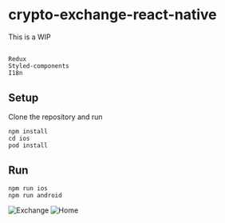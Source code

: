 # crypto-exchange-react-native
This is a WIP


## 
```
Redux
Styled-components
I18n
```

## Setup

Clone the repository and run

```
npm install
cd ios
pod install
```

## Run
```
npm run ios 
npm run android
```

![Exchange](https://i.imgur.com/XnZOZvk.png)
![Home](https://i.imgur.com/51MkTWL.png)
